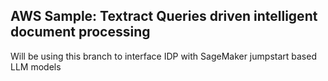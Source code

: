## AWS Sample: Textract Queries driven intelligent document processing

Will be using this branch to interface IDP with SageMaker jumpstart based LLM models
